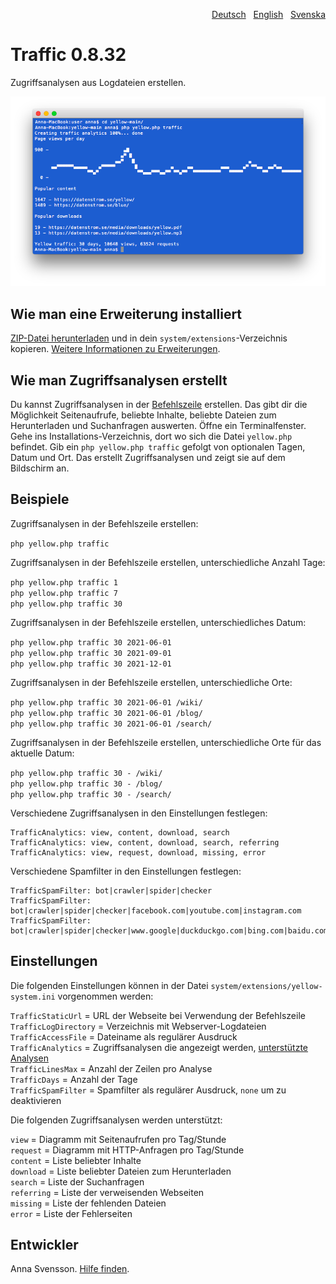 <p align="right"><a href="README-de.md">Deutsch</a> &nbsp; <a href="README.md">English</a> &nbsp; <a href="README-sv.md">Svenska</a></p>

# Traffic 0.8.32

Zugriffsanalysen aus Logdateien erstellen.

<p align="center"><img src="SCREENSHOT.png?raw=true" alt="Bildschirmfoto"></p>

## Wie man eine Erweiterung installiert

[ZIP-Datei herunterladen](https://github.com/annaesvensson/yellow-traffic/archive/refs/heads/main.zip) und in dein `system/extensions`-Verzeichnis kopieren. [Weitere Informationen zu Erweiterungen](https://github.com/annaesvensson/yellow-update/tree/main/README-de.md).

## Wie man Zugriffsanalysen erstellt

Du kannst Zugriffsanalysen in der [Befehlszeile](https://github.com/annaesvensson/yellow-core/tree/main/README-de.md) erstellen. Das gibt dir die Möglichkeit Seitenaufrufe, beliebte Inhalte, beliebte Dateien zum Herunterladen und Suchanfragen auswerten. Öffne ein Terminalfenster. Gehe ins Installations-Verzeichnis, dort wo sich die Datei `yellow.php` befindet. Gib ein `php yellow.php traffic` gefolgt von optionalen Tagen, Datum und Ort. Das erstellt Zugriffsanalysen und zeigt sie auf dem Bildschirm an.

## Beispiele

Zugriffsanalysen in der Befehlszeile erstellen:

`php yellow.php traffic`  

Zugriffsanalysen in der Befehlszeile erstellen, unterschiedliche Anzahl Tage:

`php yellow.php traffic 1`  
`php yellow.php traffic 7`  
`php yellow.php traffic 30`  

Zugriffsanalysen in der Befehlszeile erstellen, unterschiedliches Datum:

`php yellow.php traffic 30 2021-06-01`  
`php yellow.php traffic 30 2021-09-01`  
`php yellow.php traffic 30 2021-12-01`  

Zugriffsanalysen in der Befehlszeile erstellen, unterschiedliche Orte:

`php yellow.php traffic 30 2021-06-01 /wiki/`  
`php yellow.php traffic 30 2021-06-01 /blog/`  
`php yellow.php traffic 30 2021-06-01 /search/`  

Zugriffsanalysen in der Befehlszeile erstellen, unterschiedliche Orte für das aktuelle Datum:

`php yellow.php traffic 30 - /wiki/`  
`php yellow.php traffic 30 - /blog/`  
`php yellow.php traffic 30 - /search/`  

Verschiedene Zugriffsanalysen in den Einstellungen festlegen:

```
TrafficAnalytics: view, content, download, search
TrafficAnalytics: view, content, download, search, referring
TrafficAnalytics: view, request, download, missing, error
```

Verschiedene Spamfilter in den Einstellungen festlegen:

```
TrafficSpamFilter: bot|crawler|spider|checker
TrafficSpamFilter: bot|crawler|spider|checker|facebook.com|youtube.com|instagram.com
TrafficSpamFilter: bot|crawler|spider|checker|www.google|duckduckgo.com|bing.com|baidu.com
```

## Einstellungen

Die folgenden Einstellungen können in der Datei `system/extensions/yellow-system.ini` vorgenommen werden:

`TrafficStaticUrl` = URL der Webseite bei Verwendung der Befehlszeile  
`TrafficLogDirectory` = Verzeichnis mit Webserver-Logdateien  
`TrafficAccessFile` = Dateiname als regulärer Ausdruck  
`TrafficAnalytics` = Zugriffsanalysen die angezeigt werden, [unterstützte Analysen](#einstellungen-analytics)  
`TrafficLinesMax` = Anzahl der Zeilen pro Analyse  
`TrafficDays` = Anzahl der Tage  
`TrafficSpamFilter` = Spamfilter als regulärer Ausdruck, `none` um zu deaktivieren  

<a id="einstellungen-analytics"></a>Die folgenden Zugriffsanalysen werden unterstützt:

`view` = Diagramm mit Seitenaufrufen pro Tag/Stunde  
`request` = Diagramm mit HTTP-Anfragen pro Tag/Stunde  
`content` = Liste beliebter Inhalte  
`download` = Liste beliebter Dateien zum Herunterladen  
`search` = Liste der Suchanfragen  
`referring` = Liste der verweisenden Webseiten  
`missing` = Liste der fehlenden Dateien  
`error` = Liste der Fehlerseiten  

## Entwickler

Anna Svensson. [Hilfe finden](https://datenstrom.se/de/yellow/help/).
